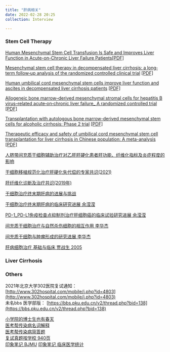 ```yaml
---
title: "肝病相关"
date: 2022-02-28 20:25
collection: Interview

---
```



### Stem Cell Therapy

[Human Mesenchymal Stem Cell Transfusion Is Safe and Improves Liver Function in Acute-on-Chronic Liver Failure Patients](https://pubmed.ncbi.nlm.nih.gov/23197664/)[[PDF]](/wiki/attach/Med/Human_Mesenchymal_Stem_Cell_Transfusion_Is_Safe.pdf)

[Mesenchymal stem cell therapy in decompensated liver cirrhosis:
a long‐term follow‐up analysis of the randomized controlled clinical trial](https://pubmed.ncbi.nlm.nih.gov/34843069/) [[PDF]](/wiki/attach/Med/Shi2021_Article_MesenchymalStemCellTherapyInDe.pdf)

[Human umbilical cord mesenchymal stem cells improve
liver function and ascites in decompensated liver
cirrhosis patients](https://pubmed.ncbi.nlm.nih.gov/22320928/) [[PDF]](/wiki/attach/Human_Umbilical_Cord_MSC_Stem_Cells_improve_liver_function_and_ascites_in_decompensated_liver_cirrhosis_patients.pdf)

[Allogeneic bone marrow–derived mesenchymal stromal cells for hepatitis B virus–related acute‐on‐chronic liver failure_ A randomized controlled trial](https://pubmed.ncbi.nlm.nih.gov/28370357/)  [[PDF]](/wiki/attach/Med/Allogeneic_bone_marrow-derived_mesenchymal_stromal_cells_for_hepatitis_B_virus–related_acute‐on‐chronic_liver_failure_A_randomized_controlled_trial.pdf)

[Transplantation with autologous bone marrow-derived mesenchymal stem cells for alcoholic cirrhosis: Phase 2 trial](https://pubmed.ncbi.nlm.nih.gov/27339398/) [[PDF]](/wiki/attach/Med/Transplantation_with_autologous_bone_marrow‐derived_mesenchymal_stem_cells_for_alcoholic_cirrhosis_Phase_2_trial.pdf)

[Therapeutic efficacy and safety of umbilical cord mesenchymal stem cell transplantation for liver cirrhosis in Chinese population:
A meta-analysis](https://pubmed.ncbi.nlm.nih.gov/29223366/) [[PDF]](/wiki/attach/Therapeutic_efficacy_and_safety.pdf)

[人脐带间充质干细胞辅助治疗对乙肝肝硬化患者肝功能、纤维化指标及炎症程度的影响](/wiki/attch/人脐带间充质干细胞辅助治疗对乙肝肝硬化患者肝功能、纤维化指标及炎症程度的影响.pdf)

[干细胞移植规范化治疗肝硬化失代偿的专家共识(2021)](/wiki/attach/Med/干细胞移植规范化治疗肝硬化失代偿的专家共识(2021).pdf)

[肝纤维化诊断及治疗共识(2019年)](/wiki/attach/肝纤维化诊断及治疗共识(2019年).pdf)

[干细胞治疗终末期肝病的进展与挑战](/wiki/attach/Med/干细胞治疗终末期肝病的进展与挑战.pdf)

[干细胞治疗终末期肝病的临床研究进展 余滢滢](/wiki/attach/Med/干细胞治疗终末期肝病的临床研究进展.pdf)

[PD-1_PD-L1免疫检查点抑制剂治疗肝细胞癌的临床试验研究进展 余滢滢](/wiki/attach/Med/PD-1_PD-L1免疫检查点抑制剂治疗肝细胞癌的临床试验研究进展.pdf)

[间充质干细胞治疗与自然杀伤细胞的相互作用 李华杰](/wiki/attach/Med/间充质干细胞治疗与自然杀伤细胞的相互作用.pdf)

[间充质干细胞与肿瘤形成的研究进展 李华杰](/wiki/attach/Med/间充质干细胞与肿瘤形成的研究进展.pdf)

[肝病细胞治疗 基础与临床 贾战生 2005 ](/wiki/attach/Med/肝病细胞治疗_基础与临床.pdf)

### Liver Cirrhosis

### Others
2021年北京大学302医院复试通知： [http://www.302hospital.com/mobile/i.php?id=4803](http://www.302hospital.com/mobile/i.php?id=4803)  
未名bbs 医学部版： [https://bbs.pku.edu.cn/v2/thread.php?bid=138](https://bbs.pku.edu.cn/v2/thread.php?bid=138)

[小学院的博士生也有春天](/wiki/attach/Med/小学院的博士生也有春天.pdf)  
[医考帮传染病名词解释](/wiki/attach/Med/医考帮传染病名词解释.pdf)  
[医考帮传染病简答题](/wiki/attach/Med/医考帮传染病简答题.pdf)  
[复试真题按学校 940页](/wiki/attach/Med/复试真题按学校940页.pdf)  
[印象笔记 BJMU](https://www.evernote.com/shard/s675/sh/3f1778ec-410a-f2ca-ab70-e60e1b11e4d2/f396a47a119affcf6cc6aefd7c9a4b05)
[印象笔记 临床医学统计](https://www.evernote.com/shard/s675/sh/72a331ac-cb2e-4f04-9d90-cbe209563154/67324f2e8fa63a60d65f78bb481e47c3)
[](/wiki/attach/Med/)
[](/wiki/attach/Med/)
[](/wiki/attach/Med/)
[](/wiki/attach/Med/)
[](/wiki/attach/Med/)